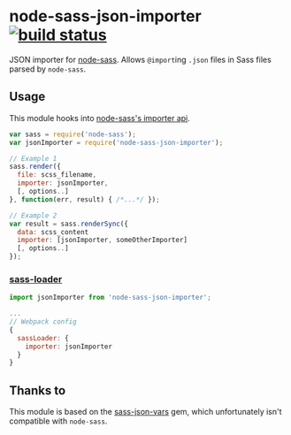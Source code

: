 # node-sass-json-importer [![build status](https://travis-ci.org/Updater/node-sass-json-importer.svg?branch=master)](https://travis-ci.org/Updater/node-sass-json-importer)
JSON importer for [node-sass](https://github.com/sass/node-sass). Allows `@import`ing `.json` files in Sass files parsed by `node-sass`.

## Usage
This module hooks into [node-sass's importer api](https://github.com/sass/node-sass#importer--v200---experimental).

```javascript
var sass = require('node-sass');
var jsonImporter = require('node-sass-json-importer');

// Example 1
sass.render({
  file: scss_filename,
  importer: jsonImporter,
  [, options..]
}, function(err, result) { /*...*/ });

// Example 2
var result = sass.renderSync({
  data: scss_content
  importer: [jsonImporter, someOtherImporter]
  [, options..]
});
```

### [sass-loader](https://github.com/jtangelder/sass-loader)

```javascript
import jsonImporter from 'node-sass-json-importer';

...
// Webpack config
{
  sassLoader: {
    importer: jsonImporter
  }
}
```

## Thanks to
This module is based on the [sass-json-vars](https://github.com/vigetlabs/sass-json-vars) gem, which unfortunately isn't compatible with `node-sass`.
